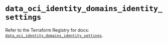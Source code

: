 # `data_oci_identity_domains_identity_settings`

Refer to the Terraform Registry for docs: [`data_oci_identity_domains_identity_settings`](https://registry.terraform.io/providers/oracle/oci/7.19.0/docs/data-sources/identity_domains_identity_settings).
